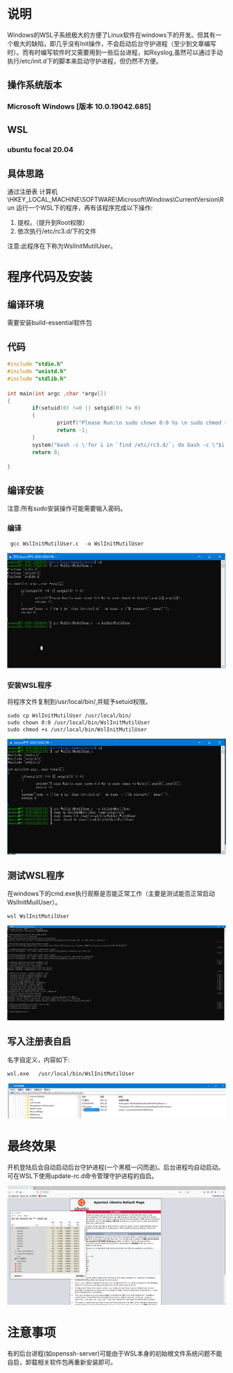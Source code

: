 # 说明

Windows的WSL子系统极大的方便了Linux软件在windows下的开发。但其有一个极大的缺陷，即几乎没有Init操作，不会启动后台守护进程（至少到文章编写时）。而有时编写软件时又需要用到一些后台进程，如Rsyslog,虽然可以通过手动执行/etc/init.d下的脚本来启动守护进程，但仍然不方便。

## 操作系统版本

### Microsoft Windows [版本 10.0.19042.685]

## WSL

### ubuntu focal 20.04

## 具体思路

通过注册表 计算机\HKEY_LOCAL_MACHINE\SOFTWARE\Microsoft\Windows\CurrentVersion\Run 运行一个WSL下的程序，再有该程序完成以下操作:

1. 提权。（提升到Root权限）
2. 依次执行/etc/rc3.d/下的文件

注意:此程序在下称为WslInitMutilUser。

# 程序代码及安装

## 编译环境

需要安装build-essential软件包

## 代码

```c++
#include "stdio.h"
#include "unistd.h"
#include "stdlib.h"

int main(int argc ,char *argv[])
{
        if(setuid(0) !=0 || setgid(0) != 0)
        {
                printf("Please Run:\n sudo chown 0:0 %s \n sudo chmod +s %s\n\r",argv[0],argv[0]);
                return -1;
        }
        system("bash -c \'for i in `find /etc/rc3.d/`; do bash -c \"$i restart\"; done\'");
        return 0;

}
```

## 编译安装

注意:所有sudo安装操作可能需要输入密码。

### 编译

```
 gcc WslInitMutilUser.c  -o WslInitMutilUser
```

![image-20210102120150180](image-20210102120150180.png)

### 安装WSL程序

将程序文件复制到/usr/local/bin/,并赋予setuid权限。

```
sudo cp WslInitMutilUser /usr/local/bin/
sudo chown 0:0 /usr/local/bin/WslInitMutilUser
sudo chmod +s /usr/local/bin/WslInitMutilUser
```

![image-20210102120559938](image-20210102120559938.png)

## 测试WSL程序

在windows下的cmd.exe执行观察是否能正常工作（主要是测试能否正常启动WslInitMuilUser）。

```
wsl WslInitMutilUser
```

![image-20210102121050395](image-20210102121050395.png)

## 写入注册表自启

名字自定义，内容如下:

```
wsl.exe   /usr/local/bin/WslInitMutilUser
```

![image-20210102123848353](image-20210102123848353.png)

# 最终效果

开机登陆后会自动启动后台守护进程(一个黑框一闪而逝)。后台进程均自动启动。可在WSL下使用update-rc.d命令管理守护进程的自启。

![image-20210102123710630](image-20210102123710630.png)



# 注意事项

有的后台进程(如openssh-server)可能由于WSL本身的初始根文件系统问题不能自启，卸载相关软件包再重新安装即可。